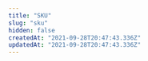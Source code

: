 ```yaml
---
title: "SKU"
slug: "sku"
hidden: false
createdAt: "2021-09-28T20:47:43.336Z"
updatedAt: "2021-09-28T20:47:43.336Z"
---
```

